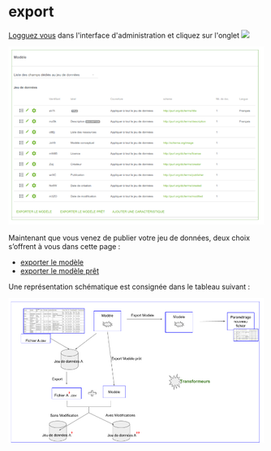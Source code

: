 # export

[Logguez vous](../../login.md) dans l'interface d'administration et cliquez sur l'onglet ![](https://lh6.googleusercontent.com/dW4kW5SRhpOnh19TXR6J9ow7Q7jCB6mfizbUVOc0LZ4iGWiKB8tCfvXgmzVSHTpz1KdCKCA20niuxPLxiuGptDiatGs-gXpI0HCcZSnJiaz761UMS9mIFz9ZZ5waCg9De8-vHjMK)  

![Formulaire de mod&#xE9;le](../../../.gitbook/assets/image%20%2818%29.png)

Maintenant que vous venez de publier votre jeu de données, deux choix s’offrent à vous dans cette page :

* [exporter le modèle](exporter-le-modele.md)
* [exporter le modèle prêt](exporter-le-modele-pret.md)

Une représentation schématique est consignée dans le tableau suivant : 

![](../../../.gitbook/assets/schema-synthetique-modeles.png)

 

